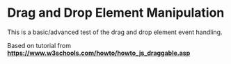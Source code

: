 # Drag and Drop Element Manipulation

This is a basic/advanced test of the drag and drop element event handling.

Based on tutorial from **https://www.w3schools.com/howto/howto_js_draggable.asp**
